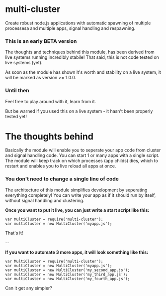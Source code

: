 # multi-cluster

Create robust node.js applications with automatic spawning of multiple processesa and multiple apps, signal handling and respawning.


### This is an early BETA version

The thoughts and techniques behind this module, has been derived from live systems running incredibly stabile!
That said, this is not code tested on live systems (yet).

As soon as the module has shown it's worth and stability on a live system, it will be marked as version >= 1.0.0.


### Until then

Feel free to play around with it, learn from it.

But be warned if you used this on a live system - it hasn't been properly tested yet!


# The thoughts behind

Basically the module will enable you to seperate your app code from cluster and signal handling code.
You can start 1 or many apps with a single script.
The module will keep track on which processes (app childs) dies, which to restart and enables you to live reload all apps at once.

### You don't need to change a single line of code

The architecture of this module simplifies development by seperating everything completely!
You can write your app as if it should run by itself, without signal handling and clustering.

**Once you want to put it live, you can just write a start script like this:**

	var MultiCluster = require('multi-cluster');
	var multiCluster = new MultiCluster('myapp.js');

That's it!

--

**If you want to automate 3 more apps, it will look something like this:**


	var MultiCluster = require('multi-cluster');
	var multiCluster = new MultiCluster('myapp.js');
	var multiCluster = new MultiCluster('my_second_app.js');
	var multiCluster = new MultiCluster('my_third_app.js');
	var multiCluster = new MultiCluster('my_fourth_app.js');

Can it get any simpler?

